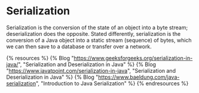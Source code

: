 # Serialization

Serialization is the conversion of the state of an object into a byte stream; deserialization does the opposite. Stated differently, serialization is the conversion of a Java object into a static stream (sequence) of bytes, which we can then save to a database or transfer over a network.

{% resources %}
  {% Blog "https://www.geeksforgeeks.org/serialization-in-java/", "Serialization and Deserialization in Java" %}
  {% Blog "https://www.javatpoint.com/serialization-in-java", "Serialization and Deserialization in Java" %}
  {% Blog "https://www.baeldung.com/java-serialization", "Introduction to Java Serialization" %}
{% endresources %}